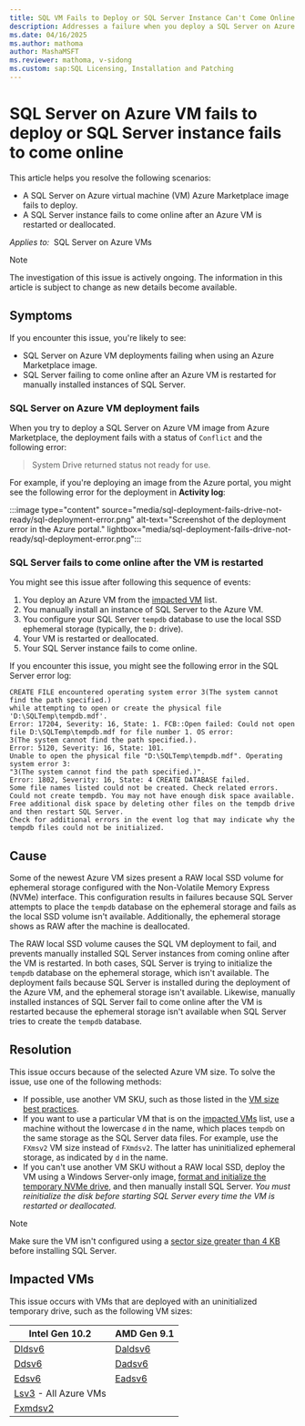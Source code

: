 ```yaml
---
title: SQL VM Fails to Deploy or SQL Server Instance Can't Come Online
description: Addresses a failure when you deploy a SQL Server on Azure VM image in Azure Marketplace or when a manually installed SQL Server instance fails to come online after an Azure VM is restarted or deallocated.
ms.date: 04/16/2025
ms.author: mathoma
author: MashaMSFT
ms.reviewer: mathoma, v-sidong
ms.custom: sap:SQL Licensing, Installation and Patching
---
```

# SQL Server on Azure VM fails to deploy or SQL Server instance fails to come online

This article helps you resolve the following scenarios:

- A SQL Server on Azure virtual machine (VM) Azure Marketplace image fails to deploy.
- A SQL Server instance fails to come online after an Azure VM is restarted or deallocated.

_Applies to:_ &nbsp;SQL Server on Azure VMs

> [!NOTE]
> The investigation of this issue is actively ongoing. The information in this article is subject to change as new details become available.

## Symptoms

If you encounter this issue, you're likely to see:

- SQL Server on Azure VM deployments failing when using an Azure Marketplace image.
- SQL Server failing to come online after an Azure VM is restarted for manually installed instances of SQL Server.

### SQL Server on Azure VM deployment fails 

When you try to deploy a SQL Server on Azure VM image from Azure Marketplace, the deployment fails with a status of `Conflict` and the following error: 

> System Drive returned status not ready for use.

For example, if you're deploying an image from the Azure portal, you might see the following error for the deployment in **Activity log**: 

:::image type="content" source="media/sql-deployment-fails-drive-not-ready/sql-deployment-error.png" alt-text="Screenshot of the deployment error in the Azure portal." lightbox="media/sql-deployment-fails-drive-not-ready/sql-deployment-error.png":::

### SQL Server fails to come online after the VM is restarted

You might see this issue after following this sequence of events: 

1. You deploy an Azure VM from the [impacted VM](#impacted-vms) list.
1. You manually install an instance of SQL Server to the Azure VM. 
1. You configure your SQL Server `tempdb` database to use the local SSD ephemeral storage (typically, the `D:` drive).
1. Your VM is restarted or deallocated.
1. Your SQL Server instance fails to come online.

If you encounter this issue, you might see the following error in the SQL Server error log: 

```output
CREATE FILE encountered operating system error 3(The system cannot find the path specified.) 
while attempting to open or create the physical file 'D:\SQLTemp\tempdb.mdf'.
Error: 17204, Severity: 16, State: 1. FCB::Open failed: Could not open 
file D:\SQLTemp\tempdb.mdf for file number 1. OS error: 
3(The system cannot find the path specified.).
Error: 5120, Severity: 16, State: 101.
Unable to open the physical file "D:\SQLTemp\tempdb.mdf". Operating system error 3:
"3(The system cannot find the path specified.)".
Error: 1802, Severity: 16, State: 4 CREATE DATABASE failed. 
Some file names listed could not be created. Check related errors.
Could not create tempdb. You may not have enough disk space available.
Free additional disk space by deleting other files on the tempdb drive and then restart SQL Server. 
Check for additional errors in the event log that may indicate why the 
tempdb files could not be initialized.
```

## Cause

Some of the newest Azure VM sizes present a RAW local SSD volume for ephemeral storage configured with the Non-Volatile Memory Express (NVMe) interface. This configuration results in failures because SQL Server attempts to place the `tempdb` database on the ephemeral storage and fails as the local SSD volume isn't available. Additionally, the ephemeral storage shows as RAW after the machine is deallocated. 

The RAW local SSD volume causes the SQL VM deployment to fail, and prevents manually installed SQL Server instances from coming online after the VM is restarted. In both cases, SQL Server is trying to initialize the `tempdb` database on the ephemeral storage, which isn't available. The deployment fails because SQL Server is installed during the deployment of the Azure VM, and the ephemeral storage isn't available. Likewise, manually installed instances of SQL Server fail to come online after the VM is restarted because the ephemeral storage isn't available when SQL Server tries to create the `tempdb` database.

## Resolution

This issue occurs because of the selected Azure VM size. To solve the issue, use one of the following methods:

- If possible, use another VM SKU, such as those listed in the [VM size best practices](/azure/azure-sql/virtual-machines/windows/performance-guidelines-best-practices-vm-size#checklist). 
- If you want to use a particular VM that is on the [impacted VMs](#impacted-vms) list, use a machine without the lowercase `d` in the name, which places `tempdb` on the same storage as the SQL Server data files. For example, use the `FXmsv2` VM size instead of `FXmdsv2`. The latter has uninitialized ephemeral storage, as indicated by `d` in the name.
- If you can't use another VM SKU without a RAW local SSD, deploy the VM using a Windows Server-only image, [format and initialize the temporary NVMe drive](/azure/virtual-machines/enable-nvme-temp-faqs#how-can-i-format-and-initialize-temp-nvme-disks-in-windows-when-i-create-a-vm-), and then manually install SQL Server. *You must reinitialize the disk before starting SQL Server every time the VM is restarted or deallocated.*

> [!NOTE]
> Make sure the VM isn't configured using a [sector size greater than 4 KB](sql-installation-fails-sector-size-error-azure-vm.md#resolution) before installing SQL Server. 

## Impacted VMs

This issue occurs with VMs that are deployed with an uninitialized temporary drive, such as the following VM sizes: 

|Intel Gen 10.2|AMD Gen 9.1|
|-|-|
|[Dldsv6](/azure/virtual-machines/sizes/general-purpose/dldsv6-series#sizes-in-series)|[Daldsv6](/azure/virtual-machines/sizes/general-purpose/daldsv6-series#sizes-in-series)|
|[Ddsv6](/azure/virtual-machines/sizes/general-purpose/ddsv6-series#sizes-in-series)|[Dadsv6](/azure/virtual-machines/sizes/general-purpose/dadsv6-series#sizes-in-series)|
|[Edsv6](/azure/virtual-machines/sizes/memory-optimized/edsv6-series#sizes-in-series)|[Eadsv6](/azure/virtual-machines/sizes/memory-optimized/eadsv6-series#sizes-in-series)|
|[Lsv3](/azure/virtual-machines/sizes/storage-optimized/lsv3-series#sizes-in-series) - All Azure VMs||
|[Fxmdsv2](/azure/virtual-machines/sizes/compute-optimized/fxmdsv2-series#sizes-in-series)||



